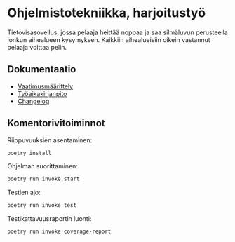 # Ohjelmistotekniikka, harjoitustyö

Tietovisasovellus, jossa pelaaja heittää noppaa ja saa silmäluvun perusteella jonkun aihealueen kysymyksen. Kaikkiin aihealueisiin oikein vastannut pelaaja voittaa pelin. 


## Dokumentaatio

- [Vaatimusmäärittely](./dokumentaatio/vaatimusmaarittely.md)
- [Työaikakirjanpito](./dokumentaatio/tyoaikakirjanpito.md)
- [Changelog](./dokumentaatio/changelog.md)


## Komentorivitoiminnot

Riippuvuuksien asentaminen:

```bash
poetry install
```


Ohjelman suorittaminen:

```bash
poetry run invoke start
```


Testien ajo:

```bash
poetry run invoke test
```


Testikattavuusraportin luonti:

```bash
poetry run invoke coverage-report
```
